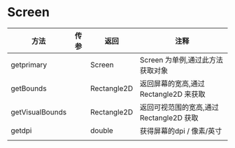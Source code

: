 # Screen

| 方法            | 传参 | 返回        | 注释                                     |
| --------------- | ---- | ----------- | ---------------------------------------- |
| getprimary      |      | Screen      | Screen 为单例,通过此方法获取对象         |
| getBounds       |      | Rectangle2D | 返回屏幕的宽高,通过 Rectangle2D 来获取   |
| getVisualBounds |      | Rectangle2D | 返回可视范围的宽高,通过 Rectangle2D 获取 |
| getdpi          |      | double      | 获得屏幕的dpi  / 像素/英寸               |
|                 |      |             |                                          |

